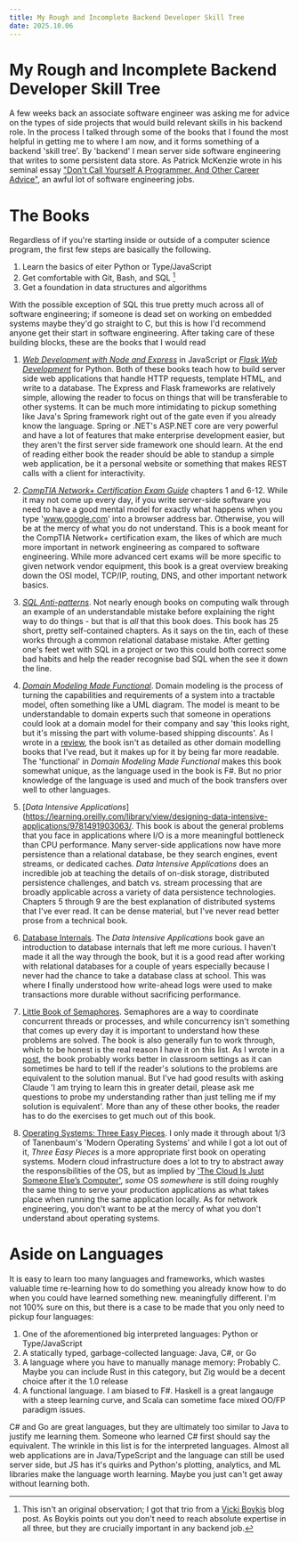 ```yaml
---
title: My Rough and Incomplete Backend Developer Skill Tree
date: 2025.10.06
---
```


# My Rough and Incomplete Backend Developer Skill Tree

A few weeks back an associate software engineer was asking me for advice on the types of side projects that would build
relevant skills in his backend role. In the process I talked through some of the books that I found the most helpful in
getting me to where I am now, and it forms something of a backend 'skill tree'. By 'backend' I mean server side software
engineering that writes to some persistent data store. As Patrick McKenzie wrote in his seminal essay
["Don't Call Yourself A Programmer, And Other Career Advice"](https://www.kalzumeus.com/2011/10/28/dont-call-yourself-a-programmer/),
an awful lot of software engineering jobs.

# The Books

Regardless of if you're starting inside or outside of a computer science program, the first few steps are basically the
following.

1. Learn the basics of eiter Python or Type/JavaScript
2. Get comfortable with Git, Bash, and SQL [^boykis]
3. Get a foundation in data structures and algorithms

With the possible exception of SQL this true pretty much across all of software engineering; if someone is dead set on
working on embedded systems maybe they'd go straight to C, but this is how I'd recommend anyone get their start in
software engineering. After taking care of these building blocks, these are the books that I would read

1. [_Web Development with Node and Express_](https://learning.oreilly.com/library/view/web-development-with/9781492053507/)
   in JavaScript or
   [_Flask Web Development_](https://learning.oreilly.com/library/view/flask-web-development/9781491991725/) for Python.
   Both of these books teach how to build server side web applications that handle HTTP requests, template HTML, and
   write to a database. The Express and Flask frameworks are relatively simple, allowing the reader to focus on things
   that will be transferable to other systems. It can be much more intimidating to pickup something like Java's Spring
   framework right out of the gate even if you already know the language. Spring or .NET's ASP.NET core are very
   powerful and have a lot of features that make enterprise development easier, but they aren't the first server side
   framework one should learn. At the end of reading either book the reader should be able to standup a simple web
   application, be it a personal website or something that makes REST calls with a client for interactivity.

2. [_CompTIA Network+ Certification Exam Guide_](https://a.co/d/7ZiCa1J) chapters 1 and 6-12. While it may not come up
   every day, if you write server-side software you need to have a good mental model for exactly what happens when you
   type 'www.google.com' into a browser address bar. Otherwise, you will be at the mercy of what you do not understand.
   This is a book meant for the CompTIA Network+ certification exam, the likes of which are much more important in
   network engineering as compared to software engineering. While more advanced cert exams will be more specific to
   given network vendor equipment, this book is a great overview breaking down the OSI model, TCP/IP, routing, DNS, and
   other important network basics.

3. [_SQL Anti-patterns_](https://pragprog.com/titles/bksqla/sql-antipatterns/). Not nearly enough books on computing
   walk through an example of an understandable mistake before explaining the right way to do things - but that is _all_
   that this book does. This book has 25 short, pretty self-contained chapters. As it says on the tin, each of these
   works through a common relational database mistake. After getting one's feet wet with SQL in a project or two this
   could both correct some bad habits and help the reader recognise bad SQL when the see it down the line.

4. [_Domain Modeling Made Functional_](https://pragprog.com/titles/swdddf/domain-modeling-made-functional/). Domain
   modeling is the process of turning the capabilities and requirements of a system into a tractable model, often
   something like a UML diagram. The model is meant to be understandable to domain experts such that someone in
   operations could look at a domain model for their company and say 'this looks right, but it's missing the part with
   volume-based shipping discounts'. As I wrote in a [review](https://iainschmitt.com/post/ddmf-review), the book isn't
   as detailed as other domain modelling books that I've read, but it makes up for it by being far more readable. The
   'functional' in _Domain Modeling Made Functional_ makes this book somewhat unique, as the language used in the book
   is F#. But no prior knowledge of the language is used and much of the book transfers over well to other languages.

5. [_Data Intensive
   Applications_](https://learning.oreilly.com/library/view/designing-data-intensive-applications/9781491903063/. This
   book is about the general problems that you face in applications where I/O is a more meaningful bottleneck than CPU
   performance. Many server-side applications now have more persistence than a relational database, be they search
   engines, event streams, or dedicated caches. _Data Intensive Applications_ does an incredible job at teaching the
   details of on-disk storage, distributed persistence challenges, and batch vs. stream processing that are broadly
   applicable across a variety of data persistence technologies. Chapters 5 through 9 are the best explanation of
   distributed systems that I've ever read. It can be dense material, but I've never read better prose from a technical
   book.

6. [Database Internals](https://learning.oreilly.com/library/view/database-internals/9781492040330/). The _Data
   Intensive Applications_ book gave an introduction to database internals that left me more curious. I haven't made it
   all the way through the book, but it is a good read after working with relational databases for a couple of years
   especially because I never had the chance to take a database class at school. This was where I finally understood how
   write-ahead logs were used to make transactions more durable without sacrificing performance.

7. [Little Book of Semaphores](https://greenteapress.com/semaphores/LittleBookOfSemaphores.pdf). Semaphores are a way to
   coordinate concurrent threads or processes, and while concurrency isn't something that comes up every day it is
   important to understand how these problems are solved. The book is also generally fun to work through, which to be
   honest is the real reason I have it on this list. As I wrote in a
   [post](https://www.iainschmitt.com/post/first-thoughts-on-lbs-and-rust), the book probably works better in classroom
   settings as it can sometimes be hard to tell if the reader's solutions to the problems are equivalent to the solution
   manual. But I've had good results with asking Claude 'I am trying to learn this in greater detail, please ask me
   questions to probe my understanding rather than just telling me if my solution is equivalent'. More than any of these
   other books, the reader has to do the exercises to get much out of this book.

8. [Operating Systems: Three Easy Pieces](https://pages.cs.wisc.edu/~remzi/OSTEP/). I only made it through about 1/3 of
   Tanenbaum's 'Modern Operating Systems' and while I got a lot out of it, _Three Easy Pieces_ is a more appropriate
   first book on operating systems. Modern cloud infrastructure does a lot to try to abstract away the responsibilities
   of the OS, but as implied by
   ['The Cloud Is Just Someone Else’s Computer'](https://blog.codinghorror.com/the-cloud-is-just-someone-elses-computer/),
   _some_ OS _somewhere_ is still doing roughly the same thing to serve your production applications as what takes place
   when running the same application locally. As for network engineering, you don't want to be at the mercy of what you
   don't understand about operating systems.

# Aside on Languages

It is easy to learn too many languages and frameworks, which wastes valuable time re-learning how to do something you
already know how to do when you could have learned something new. meaningfully different. I'm not 100% sure on this, but
there is a case to be made that you only need to pickup four languages:

1. One of the aforementioned big interpreted languages: Python or Type/JavaScript
2. A statically typed, garbage-collected language: Java, C#, or Go
3. A language where you have to manually manage memory: Probably C. Maybe you can include Rust in this category, but Zig
   would be a decent choice after it the 1.0 release
4. A functional language. I am biased to F#. Haskell is a great langauge with a steep learning curve, and Scala can
   sometime face mixed OO/FP paradigm issues.

C# and Go are great languages, but they are ultimately too similar to Java to justify me learning them. Someone who
learned C# first should say the equivalent. The wrinkle in this list is for the interpreted languages. Almost all web
applications are in Java/TypeScript and the language can still be used server side, but JS has it's quirks and Python's
plotting, analytics, and ML libraries make the language worth learning. Maybe you just can't get away without learning
both.

[^boykis]:
    This isn't an original observation; I got that trio from a
    [Vicki Boykis](https://vickiboykis.com/2022/01/09/git-sql-cli/) blog post. As Boykis points out you don't need to
    reach absolute expertise in all three, but they are crucially important in any backend job.
